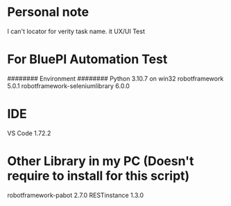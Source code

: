 
# Personal note
I can't locator for verity task name. it UX/UI Test

# For BluePI Automation Test

######## Environment ########
Python                          3.10.7 on win32
robotframework                  5.0.1
robotframework-seleniumlibrary  6.0.0

# IDE
VS Code                         1.72.2

# Other Library in my PC (Doesn't require to install for this script)
robotframework-pabot            2.7.0
RESTinstance                    1.3.0